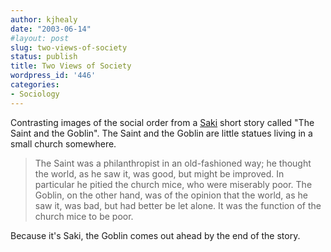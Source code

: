 ```yaml
---
author: kjhealy
date: "2003-06-14"
#layout: post
slug: two-views-of-society
status: publish
title: Two Views of Society
wordpress_id: '446'
categories:
- Sociology
---
```


Contrasting images of the social order from a [Saki](http://www.amazon.com/exec/obidos/ASIN/0141180781/ref=nosim/) short story called "The Saint and the Goblin". The Saint and the Goblin are little statues living in a small church somewhere.

> The Saint was a philanthropist in an old-fashioned way; he thought the world, as he saw it, was good, but might be improved. In particular he pitied the church mice, who were miserably poor. The Goblin, on the other hand, was of the opinion that the world, as he saw it, was bad, but had better be let alone. It was the function of the church mice to be poor.

Because it's Saki, the Goblin comes out ahead by the end of the story.
